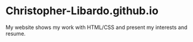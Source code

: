 # Christopher-Libardo.github.io
My website shows my work with HTML/CSS and present my interests and resume.
